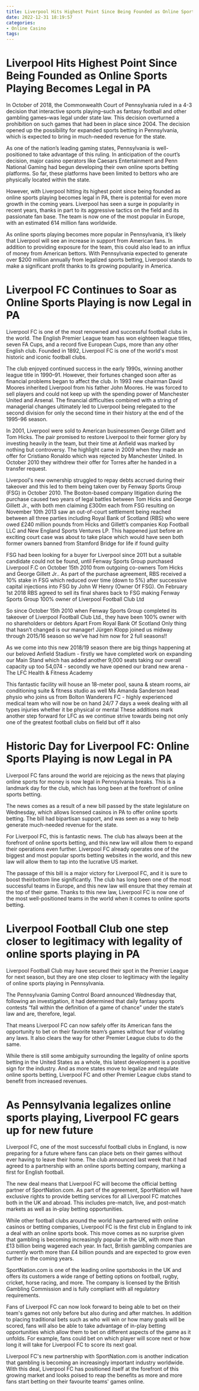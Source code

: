 ```yaml
---
title: Liverpool Hits Highest Point Since Being Founded as Online Sports Playing Becomes Legal in PA 
date: 2022-12-31 18:19:57
categories:
- Online Casino
tags:
---
```



#  Liverpool Hits Highest Point Since Being Founded as Online Sports Playing Becomes Legal in PA 

In October of 2018, the Commonwealth Court of Pennsylvania ruled in a 4-3 decision that interactive sports playing–such as fantasy football and other gambling games–was legal under state law. This decision overturned a prohibition on such games that had been in place since 2004. The decision opened up the possibility for expanded sports betting in Pennsylvania, which is expected to bring in much-needed revenue for the state.

As one of the nation’s leading gaming states, Pennsylvania is well-positioned to take advantage of this ruling. In anticipation of the court’s decision, major casino operators like Caesars Entertainment and Penn National Gaming had begun developing their own online sports betting platforms. So far, these platforms have been limited to bettors who are physically located within the state.

However, with Liverpool hitting its highest point since being founded as online sports playing becomes legal in PA, there is potential for even more growth in the coming years. Liverpool has seen a surge in popularity in recent years, thanks in part to its aggressive tactics on the field and its passionate fan base. The team is now one of the most popular in Europe, with an estimated 614 million fans worldwide.

As online sports playing becomes more popular in Pennsylvania, it’s likely that Liverpool will see an increase in support from American fans. In addition to providing exposure for the team, this could also lead to an influx of money from American bettors. With Pennsylvania expected to generate over $200 million annually from legalized sports betting, Liverpool stands to make a significant profit thanks to its growing popularity in America.

#  Liverpool FC Continues to Soar as Online Sports Playing is now Legal in PA 

Liverpool FC is one of the most renowned and successful football clubs in the world. The English Premier League team has won eighteen league titles, seven FA Cups, and a record five European Cups, more than any other English club. Founded in 1892, Liverpool FC is one of the world's most historic and iconic football clubs.

The club enjoyed continued success in the early 1990s, winning another league title in 1990–91. However, their fortunes changed soon after as financial problems began to affect the club. In 1993 new chairman David Moores inherited Liverpool from his father John Moores. He was forced to sell players and could not keep up with the spending power of Manchester United and Arsenal. The financial difficulties combined with a string of managerial changes ultimately led to Liverpool being relegated to the second division for only the second time in their history at the end of the 1995–96 season.

In 2001, Liverpool were sold to American businessmen George Gillett and Tom Hicks. The pair promised to restore Liverpool to their former glory by investing heavily in the team, but their time at Anfield was marked by nothing but controversy. The highlight came in 2009 when they made an offer for Cristiano Ronaldo which was rejected by Manchester United. In October 2010 they withdrew their offer for Torres after he handed in a transfer request.

Liverpool's new ownership struggled to repay debts accrued during their takeover and this led to them being taken over by Fenway Sports Group (FSG) in October 2010. The Boston-based company litigation during the purchase caused two years of legal battles between Tom Hicks and George Gillett Jr., with both men claiming £300m each from FSG resulting on November 10th 2013 saw an out-of-court settlement being reached between all three parties including Royal Bank of Scotland (RBS) who were owed £240 million pounds from Hicks and Gillett’s companies Kop Football LLC and New England Sports Ventures LP. This happened just before an exciting court case was about to take place which would have seen both former owners banned from Stamford Bridge for life if found guilty 

FSG had been looking for a buyer for Liverpool since 2011 but a suitable candidate could not be found, until Fenway Sports Group purchased Liverpool F.C on October 15th 2010 from outgoing co-owners Tom Hicks and George Gillett Jr.. As part of the purchase agreement, RBS received a 10% stake in FSG which reduced over time (down to 5%) after successive capital injections into FSG by John W Henry (Owner Of FSG). On February 1st 2018 RBS agreed to sell its final shares back to FSG making Fenway Sports Group 100% owner of Liverpool Football Club Ltd 

So since October 15th 2010 when Fenway Sports Group completed its takeover of Liverpool Football Club Ltd., they have been 100% owner with no shareholders or debtors Apart From Royal Bank Of Scotland 
Only thing that hasn’t changed is our manager! Jürgen Klopp joined us midway through 2015/16 season so we’ve had him now for 2 full seasons!! 

As we come into this new 2018/19 season there are big things happening at our beloved Anfield Stadium - firstly we have completed work on expanding our Main Stand which has added another 9,000 seats taking our overall capacity up too 54,074 - secondly we have opened our brand new arena - The LFC Health & Fitness Academy 

This fantastic facility will house an 18-meter pool, sauna & steam rooms, air conditioning suite & fitness studio as well Ms Amanda Sanderson head physio who joins us from Bolton Wanderers FC - highly experienced medical team who will now be on hand 24/7 7 days a week dealing with all types injuries whether it be physical or mental 
These additions mark another step forward for LFC as we continue strive towards being not only one of the greatest football clubs on field but off it also

#  Historic Day for Liverpool FC: Online Sports Playing is now Legal in PA 

Liverpool FC fans around the world are rejoicing as the news that playing online sports for money is now legal in Pennsylvania breaks. This is a landmark day for the club, which has long been at the forefront of online sports betting.

The news comes as a result of a new bill passed by the state legislature on Wednesday, which allows licensed casinos in PA to offer online sports betting. The bill had bipartisan support, and was seen as a way to help generate much-needed revenue for the state.

For Liverpool FC, this is fantastic news. The club has always been at the forefront of online sports betting, and this new law will allow them to expand their operations even further. Liverpool FC already operates one of the biggest and most popular sports betting websites in the world, and this new law will allow them to tap into the lucrative US market.

The passage of this bill is a major victory for Liverpool FC, and it is sure to boost theirbottom line significantly. The club has long been one of the most successful teams in Europe, and this new law will ensure that they remain at the top of their game. Thanks to this new law, Liverpool FC is now one of the most well-positioned teams in the world when it comes to online sports betting.

#  Liverpool Football Club one step closer to legitimacy with legality of online sports playing in PA 

Liverpool Football Club may have secured their spot in the Premier League for next season, but they are one step closer to legitimacy with the legality of online sports playing in Pennsylvania.

The Pennsylvania Gaming Control Board announced Wednesday that, following an investigation, it had determined that daily fantasy sports contests “fall within the definition of a game of chance” under the state’s law and are, therefore, legal.

That means Liverpool FC can now safely offer its American fans the opportunity to bet on their favorite team’s games without fear of violating any laws. It also clears the way for other Premier League clubs to do the same.

While there is still some ambiguity surrounding the legality of online sports betting in the United States as a whole, this latest development is a positive sign for the industry. And as more states move to legalize and regulate online sports betting, Liverpool FC and other Premier League clubs stand to benefit from increased revenues.

#  As Pennsylvania legalizes online sports playing, Liverpool FC gears up for new future

Liverpool FC, one of the most successful football clubs in England, is now preparing for a future where fans can place bets on their games without ever having to leave their home. The club announced last week that it had agreed to a partnership with an online sports betting company, marking a first for English football.

The new deal means that Liverpool FC will become the official betting partner of SportNation.com. As part of the agreement, SportNation will have exclusive rights to provide betting services for all Liverpool FC matches both in the UK and abroad. This includes pre-match, live, and post-match markets as well as in-play betting opportunities.

While other football clubs around the world have partnered with online casinos or betting companies, Liverpool FC is the first club in England to ink a deal with an online sports book. This move comes as no surprise given that gambling is becoming increasingly popular in the UK, with more than £13 billion being wagered each year. In fact, British gambling companies are currently worth more than £4 billion pounds and are expected to grow even further in the coming years.

SportNation.com is one of the leading online sportsbooks in the UK and offers its customers a wide range of betting options on football, rugby, cricket, horse racing, and more. The company is licensed by the British Gambling Commission and is fully compliant with all regulatory requirements.

Fans of Liverpool FC can now look forward to being able to bet on their team's games not only before but also during and after matches. In addition to placing traditional bets such as who will win or how many goals will be scored, fans will also be able to take advantage of in-play betting opportunities which allow them to bet on different aspects of the game as it unfolds. For example, fans could bet on which player will score next or how long it will take for Liverpool FC to score its next goal.

Liverpool FC's new partnership with SportNation.com is another indication that gambling is becoming an increasingly important industry worldwide. With this deal, Liverpool FC has positioned itself at the forefront of this growing market and looks poised to reap the benefits as more and more fans start betting on their favourite teams' games online.